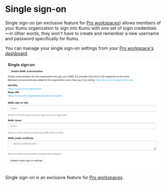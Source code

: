 # Single sign-on

Single sign-on (an exclusive feature for [Pro workspaces](/guides/pro-workspaces.html)) allows members of your Kumu organization to sign into Kumu with one set of login credentials—in other words, they won't have to create and remember a new username and password specifically for Kumu.

You can manage your single sign-on settings from your [Pro workspace's dashboard](/overview/dashboard.html#pro-workspace-dashboard).

![single sign-on settings](/images/single-sign-on-settings.png)

<p class="alert alert-info">
  Single sign-on is an exclusive feature for <a class="alert-link" href="/guides/pro-workspaces.html">Pro workspaces</a>.
</p>


